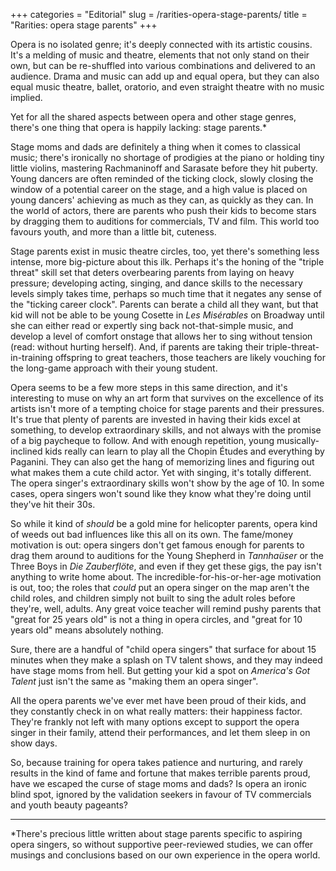 +++
categories = "Editorial"
slug = /rarities-opera-stage-parents/
title = "Rarities: opera stage parents"
+++

Opera is no isolated genre; it's deeply connected with its artistic cousins. It's a melding of music and theatre, elements that not only stand on their own, but can be re-shuffled into various combinations and delivered to an audience. Drama and music can add up and equal opera, but they can also equal music theatre, ballet, oratorio, and even straight theatre with no music implied.

Yet for all the shared aspects between opera and other stage genres, there's one thing that opera is happily lacking: stage parents.\*

Stage moms and dads are definitely a thing when it comes to classical music; there's ironically no shortage of prodigies at the piano or holding tiny little violins, mastering Rachmaninoff and Sarasate before they hit puberty. Young dancers are often reminded of the ticking clock, slowly closing the window of a potential career on the stage, and a high value is placed on young dancers' achieving as much as they can, as quickly as they can. In the world of actors, there are parents who push their kids to become stars by dragging them to auditions for commercials, TV and film. This world too favours youth, and more than a little bit, cuteness.

Stage parents exist in music theatre circles, too, yet there's something less intense, more big-picture about this ilk. Perhaps it's the honing of the "triple threat" skill set that deters overbearing parents from laying on heavy pressure; developing acting, singing, and dance skills to the necessary levels simply takes time, perhaps so much time that it negates any sense of the "ticking career clock". Parents can berate a child all they want, but that kid will not be able to be young Cosette in *Les Misérables* on Broadway until she can either read or expertly sing back not-that-simple music, and develop a level of comfort onstage that allows her to sing without tension (read: without hurting herself). And, if parents are taking their triple-threat-in-training offspring to great teachers, those teachers are likely vouching for the long-game approach with their young student.

Opera seems to be a few more steps in this same direction, and it's interesting to muse on why an art form that survives on the excellence of its artists isn't more of a tempting choice for stage parents and their pressures. It's true that plenty of parents are invested in having their kids excel at something, to develop extraordinary skills, and not always with the promise of a big paycheque to follow. And with enough repetition, young musically-inclined kids really can learn to play all the Chopin Études and everything by Paganini. They can also get the hang of memorizing lines and figuring out what makes them a cute child actor. Yet with singing, it's totally different. The opera singer's extraordinary skills won't show by the age of 10. In some cases, opera singers won't sound like they know what they're doing until they've hit their 30s.

So while it kind of *should* be a gold mine for helicopter parents, opera kind of weeds out bad influences like this all on its own. The fame/money motivation is out: opera singers don't get famous enough for parents to drag them around to auditions for the Young Shepherd in *Tannhaüser* or the Three Boys in *Die Zauberflöte*, and even if they get these gigs, the pay isn't anything to write home about. The incredible-for-his-or-her-age motivation is out, too; the roles that *could* put an opera singer on the map aren't the child roles, and children simply not built to sing the adult roles before they're, well, adults. Any great voice teacher will remind pushy parents that "great for 25 years old" is not a thing in opera circles, and "great for 10 years old" means absolutely nothing.

Sure, there are a handful of "child opera singers" that surface for about 15 minutes when they make a splash on TV talent shows, and they may indeed have stage moms from hell. But getting your kid a spot on *America's Got Talent* just isn't the same as "making them an opera singer".

All the opera parents we've ever met have been proud of their kids, and they constantly check in on what really matters: their happiness factor. They're frankly not left with many options except to support the opera singer in their family, attend their performances, and let them sleep in on show days.

So, because training for opera takes patience and nurturing, and rarely results in the kind of fame and fortune that makes terrible parents proud, have we escaped the curse of stage moms and dads? Is opera an ironic blind spot, ignored by the validation seekers in favour of TV commercials and youth beauty pageants?

***

\*There's precious little written about stage parents specific to aspiring opera singers, so without supportive peer-reviewed studies, we can offer musings and conclusions based on our own experience in the opera world.

